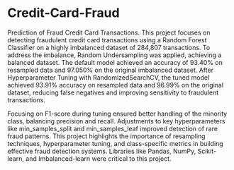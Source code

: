 # Credit-Card-Fraud
Prediction of Fraud Credit Card Transactions.
This project focuses on detecting fraudulent credit card transactions using a Random Forest Classifier on a highly imbalanced dataset of 284,807 transactions. To address the imbalance, Random Undersampling was applied, achieving a balanced dataset. The default model achieved an accuracy of 93.40% on resampled data and 97.050% on the original imbalanced dataset. After Hyperparameter Tuning with RandomizedSearchCV, the tuned model achieved 93.91% accuracy on resampled data and 96.99% on the original dataset, reducing false negatives and improving sensitivity to fraudulent transactions.

Focusing on F1-score during tuning ensured better handling of the minority class, balancing precision and recall. Adjustments to key hyperparameters like min_samples_split and min_samples_leaf improved detection of rare fraud patterns. This project highlights the importance of resampling techniques, hyperparameter tuning, and class-specific metrics in building effective fraud detection systems. Libraries like Pandas, NumPy, Scikit-learn, and Imbalanced-learn were critical to this project.
